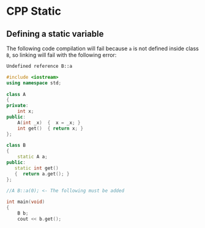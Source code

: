 # CPP Static

## Defining a static variable
The following code compilation will fail because ```a``` is not defined inside class ```B```, so linking will fail with the following error:
```sh
Undefined reference B::a
```
```cpp
#include <iostream>
using namespace std;
 
class A
{
private:
    int x;
public:
    A(int _x)  {  x = _x; }
    int get()  { return x; }
};
 
class B
{
    static A a;
public:
   static int get()
   {  return a.get(); }
};

//A B::a(0); <- The following must be added
 
int main(void)
{
    B b;
    cout << b.get();
   
```

